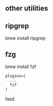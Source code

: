 other utilities
--------

## ripgrep
brew install ripgrep

## fzg
brew install fzf

```
plugins=(
  ...
  fzf
)
```

fasd


